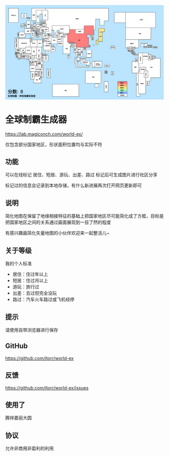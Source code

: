 ![全球制霸生成器](cover.png)
# 全球制霸生成器
https://lab.magiconch.com/world-ex/

仅包含部分国家地区，形状面积位置均与实际不符

## 功能
可以在线标记 居住、短居、游玩、出差、路过 标记后可生成图片进行社区分享

标记过的信息会记录到本地存储，有什么新进展再次打开网页更新即可

## 说明
简化地图在保留了地缘相接特征的基础上把国家地区尽可能简化成了方框，目标是把国家地区之间的关系通过画面展现到一目了然的程度

有感兴趣画简化矢量地图的小伙伴欢迎来一起整活儿~ 

## 关于等级

我的个人标准

 - 居住：住过年以上
 - 短居：住过月以上
 - 游玩：旅行过
 - 出差：去过但完全没玩
 - 路过：汽车火车路过或飞机经停

## 提示
请使用自带浏览器进行保存

## GitHub
https://github.com/itorr/world-ex

## 反馈
https://github.com/itorr/world-ex/issues

## 使用了
腾祥嘉丽大圆

## 协议
允许非商用非盈利的利用
